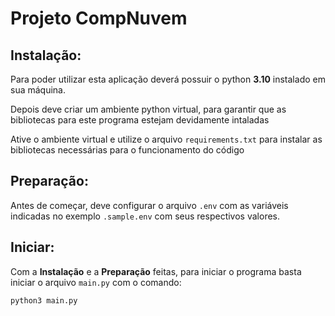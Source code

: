# Projeto CompNuvem

## Instalação:

Para poder utilizar esta aplicação deverá possuir o python **3.10** instalado em sua máquina.

Depois deve criar um ambiente python virtual, para garantir que as bibliotecas para este programa estejam devidamente intaladas

Ative o ambiente virtual e utilize o arquivo `requirements.txt` para instalar as bibliotecas necessárias para o funcionamento do código

## Preparação:

Antes de começar, deve configurar o arquivo `.env` com as variáveis indicadas no exemplo `.sample.env` com seus respectivos valores.

## Iniciar:

Com a **Instalação** e a **Preparação** feitas, para iniciar o programa basta iniciar o arquivo `main.py` com o comando:

```
python3 main.py
```
